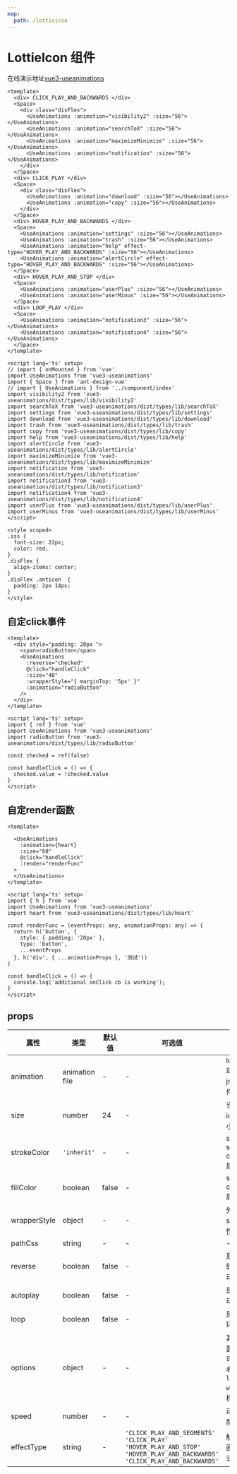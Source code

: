 ```yaml
---
map:
  path: /lottieicon
---
```


# LottieIcon 组件

在线演示地址[vue3-useanimations](https://blackdous.github.io/vue3-useanimations/)

```vue
<template>
  <div> CLICK_PLAY_AND_BACKWARDS </div>
  <Space>
    <div class="disFlex"> 
      <UseAnimations :animation="visibility2" :size="56"></UseAnimations>
      <UseAnimations :animation="searchToX" :size="56"></UseAnimations>
      <UseAnimations :animation="maximizeMinimize" :size="56"></UseAnimations>
      <UseAnimations :animation="notification" :size="56"></UseAnimations>
    </div>
  </Space>
  <div> CLICK_PLAY </div>
  <Space>
    <div class="disFlex"> 
      <UseAnimations :animation="download" :size="56"></UseAnimations>
      <UseAnimations :animation="copy" :size="56"></UseAnimations>
    </div>
  </Space>
  <div> HOVER_PLAY_AND_BACKWARDS </div>
  <Space>
    <UseAnimations :animation="settings" :size="56"></UseAnimations>
    <UseAnimations :animation="trash" :size="56"></UseAnimations>
    <UseAnimations :animation="help" effect-type="HOVER_PLAY_AND_BACKWARDS" :size="56"></UseAnimations>
    <UseAnimations :animation="alertCircle" effect-type="HOVER_PLAY_AND_BACKWARDS" :size="56"></UseAnimations>
  </Space>
  <div> HOVER_PLAY_AND_STOP </div>
  <Space>
    <UseAnimations :animation="userPlus" :size="56"></UseAnimations>
    <UseAnimations :animation="userMinus" :size="56"></UseAnimations>
  </Space>
  <div> LOOP_PLAY </div>
  <Space>
    <UseAnimations :animation="notification3" :size="56"></UseAnimations>
    <UseAnimations :animation="notification4" :size="56"></UseAnimations>
  </Space>
</template>

<script lang='ts' setup>
// import { onMounted } from 'vue'
import UseAnimations from 'vue3-useanimations'
import { Space } from 'ant-design-vue'
// import { UseAnimations } from '../component/index'
import visibility2 from 'vue3-useanimations/dist/types/lib/visibility2'
import searchToX from 'vue3-useanimations/dist/types/lib/searchToX'
import settings from 'vue3-useanimations/dist/types/lib/settings'
import download from 'vue3-useanimations/dist/types/lib/download'
import trash from 'vue3-useanimations/dist/types/lib/trash'
import copy from 'vue3-useanimations/dist/types/lib/copy'
import help from 'vue3-useanimations/dist/types/lib/help'
import alertCircle from 'vue3-useanimations/dist/types/lib/alertCircle'
import maximizeMinimize from 'vue3-useanimations/dist/types/lib/maximizeMinimize'
import notification from 'vue3-useanimations/dist/types/lib/notification'
import notification3 from 'vue3-useanimations/dist/types/lib/notification3'
import notification4 from 'vue3-useanimations/dist/types/lib/notification4'
import userPlus from 'vue3-useanimations/dist/types/lib/userPlus'
import userMinus from 'vue3-useanimations/dist/types/lib/userMinus'
</script>

<style scoped>
.sss {
  font-size: 22px;
  color: red;
}
.disFlex {
  align-items: center;
}
.disFlex .anticon  {
  padding: 2px 14px;
}
</style>

```

## 自定click事件

<!-- <demo src="./demo/basic1.vue"
  language="vue"
  title="自定click事件"
  desc="自定click事件"
  >
</demo> -->

```vue
<template>
  <div style="padding: 20px ">
    <span>radioButton</span>
    <UseAnimations
      :reverse="checked"
      @click="handleClick"
      :size="40"
      :wrapperStyle="{ marginTop: '5px' }"
      :animation="radioButton"
    />
  </div>
</template>

<script lang='ts' setup>
import { ref } from 'vue'
import UseAnimations from 'vue3-useanimations'
import radioButton from 'vue3-useanimations/dist/types/lib/radioButton'

const checked = ref(false)

const handleClick = () => {
  checked.value = !checked.value
}
</script>
```

## 自定render函数

<!-- <demo src="./demo/basic2.vue"
  language="vue"
  title="render函数"
  desc="render函数"
  >
</demo> -->

```vue
<template>

  <UseAnimations
    :animation={heart}
    :size="60"
    @click="handleClick"
    :render="renderFunc"
  >
  </UseAnimations>
</template>

<script lang='ts' setup>
import { h } from 'vue'
import UseAnimations from 'vue3-useanimations'
import heart from 'vue3-useanimations/dist/types/lib/heart'

const renderFunc = (eventProps: any, animationProps: any) => {
  return h('button', {
    style: { padding: '20px' },
    type: 'button',
    ...eventProps
  }, h('div', { ...animationProps }, '测试'))
}

const handleClick = () => {
  console.log('additional onClick cb is working');
}
</script>

```

## props

| 属性         | 类型                         | 默认值  | 可选值 | 说明                     |
| ------------------ | --------------------------- | ------- | ------ | ------------------------ |
| animation      | animation file     | - |  -   |  lottie 动画json 文件 |
| size      | number     | 24 |  -  |  当前icon 大小 |
| strokeColor      | `'inherit'`     | -  | - |  svg stroke color 属性 |
| fillColor      | boolean     | false |  -   |  svg fill color 属性 |
| wrapperStyle      | object     | -  |  -   | 外层div style 属性 |
| pathCss      | string    | -  |  -   |  - |
| reverse      | boolean    | false  |  -   |  是否翻转播放动画 |
| autoplay      | boolean    | false  |  -   |  是否自动播放 |
| loop      | boolean    | false  |  -   | 是否循环播放  |
| options      | object    | -  |  -   |  其他配置项，可以参考 `lottie-web` 文档 |
| speed      | number    | -  |  -   |  动画速度 |
|  effectType | string | -  | `'CLICK_PLAY_AND_SEGMENTS'  'CLICK_PLAY'  'HOVER_PLAY_AND_STOP' 'HOVER_PLAY_AND_BACKWARDS'  'CLICK_PLAY_AND_BACKWARDS'` | 触发动画的方式 |
